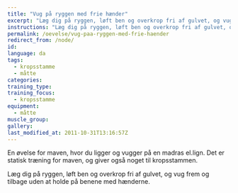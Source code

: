 ```yaml
---
title: "Vug på ryggen med frie hænder"
excerpt: "Læg dig på ryggen, løft ben og overkrop fri af gulvet, og vug frem og tilbage uden at holde på benene med hænderne. Du kan også starte med at have benene på knæene."
instructions: "Læg dig på ryggen, løft ben og overkrop fri af gulvet, og vug frem og tilbage uden at holde på benene med hænderne. Du kan også starte med at have benene på knæene."
permalink: /oevelse/vug-paa-ryggen-med-frie-haender
redirect_from: /node/
id: 
language: da
tags:
  - kropsstamme
  - måtte
categories:
training_type: 
training_focus: 
  - kropsstamme
equipment:
  - måtte
muscle_group:
gallery:
last_modified_at: 2011-10-31T13:16:57Z
---
```


En øvelse for maven, hvor du ligger og vugger på en madras el.lign. Det er statisk træning for maven, og giver også noget til kropsstammen.

Læg dig på ryggen, løft ben og overkrop fri af gulvet, og vug frem og tilbage uden at holde på benene med hænderne.
